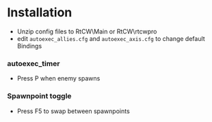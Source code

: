 # Installation
- Unzip config files to RtCW\Main or RtCW\rtcwpro 
- edit `autoexec_allies.cfg` and `autoexec_axis.cfg` to change default Bindings

### autoexec_timer
- Press P when enemy spawns

### Spawnpoint toggle
- Press F5 to swap between spawnpoints
